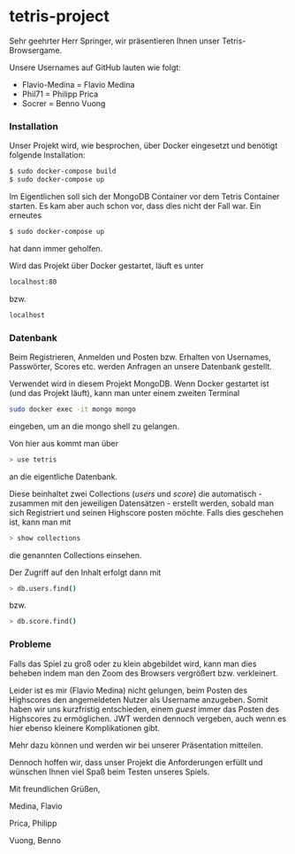 # tetris-project
Sehr geehrter Herr Springer,
wir präsentieren Ihnen unser Tetris-Browsergame.

Unsere Usernames auf GitHub lauten wie folgt:

- Flavio-Medina = Flavio Medina
- Phil71 = Philipp Prica
- Socrer = Benno Vuong

### Installation
Unser Projekt wird, wie besprochen, über Docker eingesetzt und benötigt folgende Installation:

```sh
$ sudo docker-compose build
$ sudo docker-compose up
```
Im Eigentlichen soll sich der MongoDB Container vor dem Tetris Container starten. Es kam aber auch schon vor, dass dies nicht der Fall war. Ein erneutes
```sh
$ sudo docker-compose up
```
hat dann immer geholfen.

Wird das Projekt über Docker gestartet, läuft es unter
```sh
localhost:80
```
bzw.
```sh
localhost
```

### Datenbank
Beim Registrieren, Anmelden und Posten bzw. Erhalten von Usernames, Passwörter, Scores etc. werden Anfragen an unsere Datenbank gestellt.

Verwendet wird in diesem Projekt MongoDB. Wenn Docker gestartet ist (und das Projekt läuft), kann man unter einem zweiten Terminal
```sh
sudo docker exec -it mongo mongo
```
eingeben, um an die mongo shell zu gelangen.

Von hier aus kommt man über
```sh
> use tetris
```
an die eigentliche Datenbank.

Diese beinhaltet zwei Collections (*users* und *score*) die automatisch - zusammen mit den jeweiligen Datensätzen - erstellt werden, sobald man sich Registriert und seinen Highscore posten möchte. Falls dies geschehen ist, kann man mit
```sh
> show collections
```
die genannten Collections einsehen.

Der Zugriff auf den Inhalt erfolgt dann mit
```sh
> db.users.find()
```
bzw.
```sh
> db.score.find()
```
### Probleme
Falls das Spiel zu groß oder zu klein abgebildet wird, kann man dies beheben indem man den Zoom des Browsers vergrößert bzw. verkleinert.

Leider ist es mir (Flavio Medina) nicht gelungen, beim Posten des Highscores den angemeldeten Nutzer als Username anzugeben. Somit haben wir uns kurzfristig entschieden, einem *guest* immer das Posten des Highscores zu ermöglichen. JWT werden dennoch vergeben, auch wenn es hier ebenso kleinere Komplikationen gibt.

Mehr dazu können und werden wir bei unserer Präsentation mitteilen.

Dennoch hoffen wir, dass unser Projekt die Anforderungen erfüllt und wünschen Ihnen viel Spaß beim Testen unseres Spiels.

Mit freundlichen Grüßen,

Medina, Flavio

Prica, Philipp

Vuong, Benno
